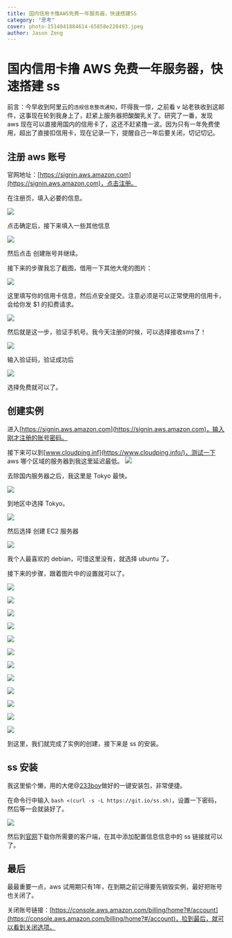 ```yaml
---
title: 国内信用卡撸AWS免费一年服务器，快速搭建SS
category: "思考"
cover: photo-1514041884614-65858e220493.jpeg
author: Jason Zeng
---
```


#  国内信用卡撸 AWS 免费一年服务器，快速搭建 ss
前言：今早收到阿里云的`违规信息整改通知`，吓得我一惊，之前看 v 站老铁收到这邮件，这事现在轮到我身上了，赶紧上服务器把酸酸乳关了。研究了一番，发现 aws 现在可以直接用国内的信用卡了，这还不赶紧撸一波。因为只有一年免费使用，超出了直接扣信用卡，现在记录一下，提醒自己一年后要关闭，切记切记。

## 注册 aws 账号

官网地址：[https://signin.aws.amazon.com](https://signin.aws.amazon.com)，点击注册。

在注册页，填入必要的信息。

![](images/20190224131506595_618673137.png)

点击确定后，接下来填入一些其他信息

![](images/20190224131705847_2071078432.png)

然后点击 创建账号并继续。

接下来的步骤我忘了截图，借用一下其他大佬的图片：

![](images/20190224132230230_34997396.png)

这里填写你的信用卡信息，然后点安全提交。注意必须是可以正常使用的信用卡，会给你发 $1 的扣费请求。

![](images/20190224132248779_1938198941.png)

然后就是这一步，验证手机号。我今天注册的时候，可以选择接收sms了！

![](images/20190224132358272_130160044.png)

输入验证码，验证成功后

![](images/20190224132436586_1461506862.png)

选择免费就可以了。


## 创建实例

进入[https://signin.aws.amazon.com](https://signin.aws.amazon.com)，输入刚才注册的账号密码。

接下来可以到[www.cloudping.inf](https://www.cloudping.info/)，测试一下 aws 哪个区域的服务器到我这里延迟最低。
![](images/20190224114130589_1955516065.png)

去除国内服务器之后，我这里是 Tokyo 最快。

![](images/20190224114251232_1268770767.png)

到地区中选择 Tokyo。

![](images/20190224114338108_1865149906.png)

然后选择 创建 EC2 服务器

![](images/20190224114625290_755674883.png)

我个人最喜欢的 debian，可惜这里没有，就选择 ubuntu 了。

接下来的步骤，跟着图片中的设置就可以了。

![](images/20190224114751286_1428432973.png)


![](images/20190224114822183_953287398.png)


![](images/20190224114944034_1673291566.png)


![](images/20190224115150282_1712992297.png)


![](images/20190224115521130_1833224554.png)


![](images/20190224115621464_1057195569.png)

![](images/20190224115901375_6232905.png)


![](images/20190224115928398_1677219279.png)


![](images/20190224120140301_409602513.png)


![](images/20190224120843494_1504347356.png)



![](images/20190224120931466_1241036161.png)



![](images/20190224121609655_1339227392.png)


到这里，我们就完成了实例的创建，接下来是 ss 的安装。

## ss 安装
我这里偷个懒，用的大佬@[233boy](https://233blog.com)做好的一键安装包，非常便捷。

在命令行中输入 `bash <(curl -s -L https://git.io/ss.sh)`，设置一下密码，然后等一会就装好了。

![](images/20190224133601960_2112135425.png)

然后到[官网](https://shadowsocks.org/en/download/clients.html)下载你所需要的客户端，在其中添加配置信息信息中的 ss 链接就可以了。

## 最后

最最重要一点，aws 试用期只有1年，在到期之前记得要先销毁实例，最好把账号也关闭了。

关闭账号链接：[https://console.aws.amazon.com/billing/home?#/account](https://console.aws.amazon.com/billing/home?#/account)，拉到最后，就可以看到关闭选项。
